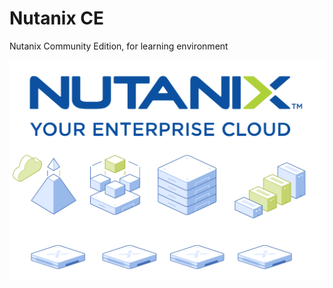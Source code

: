 # Nutanix CE

Nutanix Community Edition, for learning environment

![nutanix-hci](docs/imgs/nutanix-hci.png)